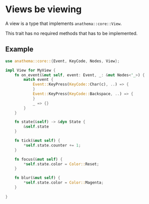 # Views be viewing

A view is a type that implements `anathema::core::View`.

This trait has no required methods that has to be implemented.

## Example

```rust
use anathema::core::{Event, KeyCode, Nodes, View};

impl View for MyView {
    fn on_event(&mut self, event: Event, _: &mut Nodes<'_>) {
        match event {
            Event::KeyPress(KeyCode::Char(c), ..) => {
            }
            Event::KeyPress(KeyCode::Backspace, ..) => {
            }
            _ => {}
        }
    }

    fn state(&self) -> &dyn State {
        &self.state
    }

    fn tick(&mut self) {
        *self.state.counter += 1;
    }

    fn focus(&mut self) {
        *self.state.color = Color::Reset;
    }

    fn blur(&mut self) {
        *self.state.color = Color::Magenta;
    }
    
}
```
